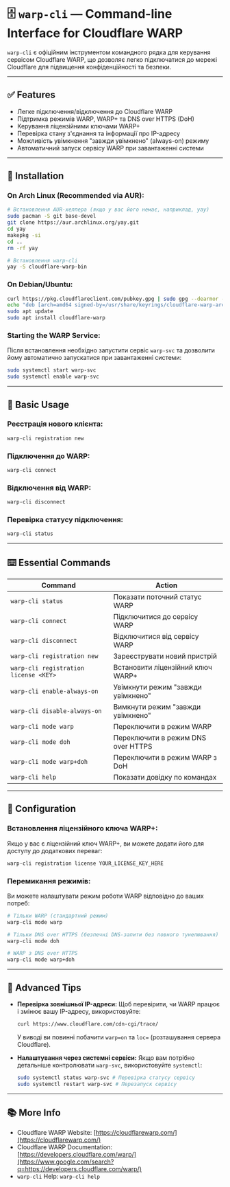 # 🗄️ `warp-cli` — Command-line Interface for Cloudflare WARP

`warp-cli` є офіційним інструментом командного рядка для керування сервісом Cloudflare WARP, що дозволяє легко підключатися до мережі Cloudflare для підвищення конфіденційності та безпеки.

-----

## ✅ Features

  - Легке підключення/відключення до Cloudflare WARP
  - Підтримка режимів WARP, WARP+ та DNS over HTTPS (DoH)
  - Керування ліцензійними ключами WARP+
  - Перевірка стану з'єднання та інформації про IP-адресу
  - Можливість увімкнення "завжди увімкнено" (always-on) режиму
  - Автоматичний запуск сервісу WARP при завантаженні системи

-----

## 🔧 Installation

### On Arch Linux (Recommended via AUR):

```bash
# Встановлення AUR-хелпера (якщо у вас його немає, наприклад, yay)
sudo pacman -S git base-devel
git clone https://aur.archlinux.org/yay.git
cd yay
makepkg -si
cd ..
rm -rf yay

# Встановлення warp-cli
yay -S cloudflare-warp-bin
```

### On Debian/Ubuntu:

```bash
curl https://pkg.cloudflareclient.com/pubkey.gpg | sudo gpg --dearmor -o /usr/share/keyrings/cloudflare-warp-archive-keyring.gpg
echo "deb [arch=amd64 signed-by=/usr/share/keyrings/cloudflare-warp-archive-keyring.gpg] https://pkg.cloudflareclient.com/ $(lsb_release -cs) main" | sudo tee /etc/apt/sources.list.d/cloudflare-client.list
sudo apt update
sudo apt install cloudflare-warp
```

### Starting the WARP Service:

Після встановлення необхідно запустити сервіс `warp-svc` та дозволити йому автоматично запускатися при завантаженні системи:

```bash
sudo systemctl start warp-svc
sudo systemctl enable warp-svc
```

-----

## 🚀 Basic Usage

### Реєстрація нового клієнта:

```bash
warp-cli registration new
```

### Підключення до WARP:

```bash
warp-cli connect
```

### Відключення від WARP:

```bash
warp-cli disconnect
```

### Перевірка статусу підключення:

```bash
warp-cli status
```

-----

## ⌨️ Essential Commands

| Command             | Action                                      |
|---------------------|---------------------------------------------|
| `warp-cli status`   | Показати поточний статус WARP               |
| `warp-cli connect`  | Підключитися до сервісу WARP                |
| `warp-cli disconnect`| Відключитися від сервісу WARP               |
| `warp-cli registration new`| Зареєструвати новий пристрій           |
| `warp-cli registration license <KEY>`| Встановити ліцензійний ключ WARP+ |
| `warp-cli enable-always-on`| Увімкнути режим "завжди увімкнено"     |
| `warp-cli disable-always-on`| Вимкнути режим "завжди увімкнено"     |
| `warp-cli mode warp`| Переключити в режим WARP                  |
| `warp-cli mode doh` | Переключити в режим DNS over HTTPS         |
| `warp-cli mode warp+doh`| Переключити в режим WARP з DoH           |
| `warp-cli help`     | Показати довідку по командах                |

-----

## 🧰 Configuration

### Встановлення ліцензійного ключа WARP+:

Якщо у вас є ліцензійний ключ WARP+, ви можете додати його для доступу до додаткових переваг:

```bash
warp-cli registration license YOUR_LICENSE_KEY_HERE
```

### Перемикання режимів:

Ви можете налаштувати режим роботи WARP відповідно до ваших потреб:

```bash
# Тільки WARP (стандартний режим)
warp-cli mode warp

# Тільки DNS over HTTPS (безпечні DNS-запити без повного тунелювання)
warp-cli mode doh

# WARP з DNS over HTTPS
warp-cli mode warp+doh
```

-----

## 🎯 Advanced Tips

  - **Перевірка зовнішньої IP-адреси:** Щоб перевірити, чи WARP працює і змінює вашу IP-адресу, використовуйте:

    ```bash
    curl https://www.cloudflare.com/cdn-cgi/trace/
    ```

    У виводі ви повинні побачити `warp=on` та `loc=` (розташування сервера Cloudflare).

  - **Налаштування через системні сервіси:**
    Якщо вам потрібно детальніше контролювати `warp-svc`, використовуйте `systemctl`:

    ```bash
    sudo systemctl status warp-svc # Перевірка статусу сервісу
    sudo systemctl restart warp-svc # Перезапуск сервісу
    ```

-----

## 📚 More Info

  - Cloudflare WARP Website: [https://cloudflarewarp.com/](https://cloudflarewarp.com/)
  - Cloudflare WARP Documentation: [https://developers.cloudflare.com/warp/](https://www.google.com/search?q=https://developers.cloudflare.com/warp/)
  - `warp-cli` Help: `warp-cli help`
